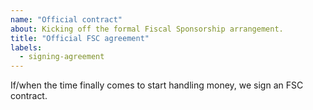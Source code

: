 ```yaml
---
name: "Official contract"
about: Kicking off the formal Fiscal Sponsorship arrangement. 
title: "Official FSC agreement"
labels: 
  - signing-agreement
---
```


If/when the time finally comes to start handling money, we sign an FSC contract. 
